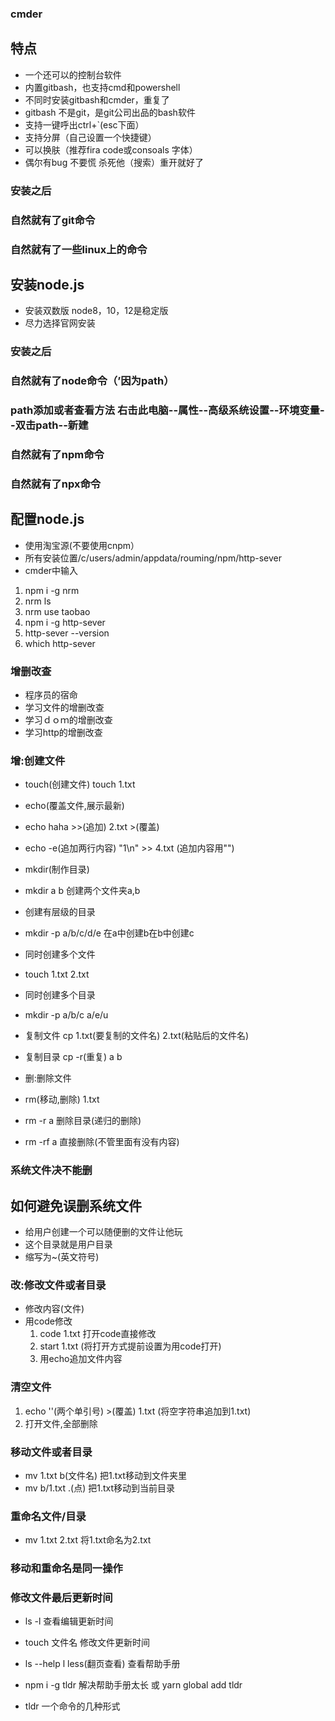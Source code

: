### cmder
## 特点
* 一个还可以的控制台软件
* 内置gitbash，也支持cmd和powershell
* 不同时安装gitbash和cmder，重复了
* gitbash 不是git，是git公司出品的bash软件
* 支持一键呼出ctrl+`(esc下面）
* 支持分屏（自己设置一个快捷键）
* 可以换肤（推荐fira code或consoals 字体）
* 偶尔有bug 不要慌 杀死他（搜索）重开就好了

### 安装之后
### 自然就有了git命令
### 自然就有了一些linux上的命令


## 安装node.js
* 安装双数版 node8，10，12是稳定版
* 尽力选择官网安装

### 安装之后
### 自然就有了node命令（’因为path）
### path添加或者查看方法 右击此电脑--属性--高级系统设置--环境变量--双击path--新建
### 自然就有了npm命令
### 自然就有了npx命令

## 配置node.js
* 使用淘宝源(不要使用cnpm）
* 所有安装位置/c/users/admin/appdata/rouming/npm/http-sever
* cmder中输入
1. npm i -g nrm
2. nrm ls
3. nrm use taobao
4. npm i -g http-sever
5. http-sever --version
6. which http-sever

### 增删改查
* 程序员的宿命
* 学习文件的增删改查
* 学习ｄｏｍ的增删改查
* 学习http的增删改查

### 增:创建文件
* touch(创建文件) touch 1.txt
* echo(覆盖文件,展示最新)
* echo haha >>(追加) 2.txt
                   >(覆盖)
* echo -e(追加两行内容) "1\n" >> 4.txt (追加内容用"")

* mkdir(制作目录)
* mkdir a b 创建两个文件夹a,b
* 创建有层级的目录
* mkdir -p a/b/c/d/e 在a中创建b在b中创建c
* 同时创建多个文件
* touch 1.txt 2.txt
* 同时创建多个目录
* mkdir -p a/b/c a/e/u
* 复制文件 cp 1.txt(要复制的文件名) 2.txt(粘贴后的文件名)
* 复制目录 cp -r(重复) a b

* 删:删除文件
* rm(移动,删除) 1.txt
* rm -r a 删除目录(递归的删除)
* rm -rf a 直接删除(不管里面有没有内容)

### 系统文件决不能删

## 如何避免误删系统文件

* 给用户创建一个可以随便删的文件让他玩
* 这个目录就是用户目录
* 缩写为~(英文符号)

### 改:修改文件或者目录
* 修改内容(文件)
*  用code修改
    1. code 1.txt  打开code直接修改
   2. start 1.txt (将打开方式提前设置为用code打开)
   3. 用echo追加文件内容

### 清空文件
1. echo ''(两个单引号) >(覆盖) 1.txt (将空字符串追加到1.txt)
2. 打开文件,全部删除

### 移动文件或者目录

* mv 1.txt b(文件名)  把1.txt移动到文件夹里
* mv b/1.txt .(点)   把1.txt移动到当前目录

### 重命名文件/目录
* mv 1.txt 2.txt  将1.txt命名为2.txt

### 移动和重命名是同一操作

### 修改文件最后更新时间

* ls -l 查看编辑更新时间

* touch 文件名 修改文件更新时间

* ls --help l less(翻页查看)  查看帮助手册

* npm i -g tldr   解决帮助手册太长
或 yarn global add tldr
* tldr 一个命令的几种形式